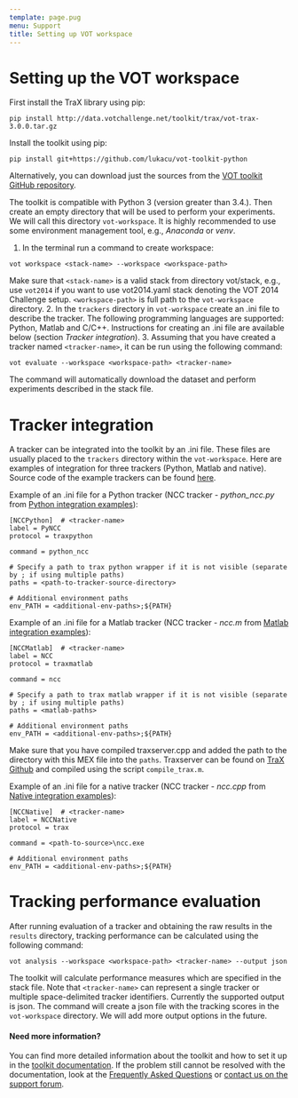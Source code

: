```yaml
---
template: page.pug
menu: Support
title: Setting up VOT workspace
---
```


# Setting up the VOT workspace

First install the TraX library using pip:
```console
pip install http://data.votchallenge.net/toolkit/trax/vot-trax-3.0.0.tar.gz
```

Install the toolkit using pip:
```console
pip install git+https://github.com/lukacu/vot-toolkit-python
```
Alternatively, you can download just the sources from the [VOT toolkit GitHub repository](https://github.com/votchallenge/toolkit).

The toolkit is compatible with Python 3 (version greater than 3.4.). Then create an empty directory that will be used to perform your experiments. We will call this directory `vot-workspace`. It is highly recommended to use some environment management tool, e.g., <i>Anaconda</i> or <i>venv</i>.

1. In the terminal run a command to create workspace:
```console
vot workspace <stack-name> --workspace <workspace-path>
```
Make sure that `<stack-name>` is a valid stack from directory vot/stack, e.g., use `vot2014` if you want to use vot2014.yaml stack denoting the VOT 2014 Challenge setup. `<workspace-path>` is full path to the `vot-workspace` directory.
2. In the `trackers` directory in `vot-workspace` create an .ini file to describe the tracker. The following programming languages are supported: Python, Matlab and C/C++. Instructions for creating an .ini file are available below (section <i>Tracker integration</i>). 
3. Assuming that you have created a tracker named `<tracker-name>`, it can be run using the following command:
```console
vot evaluate --workspace <workspace-path> <tracker-name>
```
The command will automatically download the dataset and perform experiments described in the stack file.


# Tracker integration

A tracker can be integrated into the toolkit by an .ini file. These files are usually placed to the `trackers` directory within the `vot-workspace`. Here are examples of integration for three trackers (Python, Matlab and native). Source code of the example trackers can be found [here](https://github.com/votchallenge/integration).

Example of an .ini file for a Python tracker (NCC tracker - <i>python_ncc.py</i> from [Python integration examples](https://github.com/votchallenge/integration/tree/master/python)):
```
[NCCPython]  # <tracker-name>
label = PyNCC
protocol = traxpython

command = python_ncc

# Specify a path to trax python wrapper if it is not visible (separate by ; if using multiple paths)
paths = <path-to-tracker-source-directory>

# Additional environment paths 
env_PATH = <additional-env-paths>;${PATH}
```

Example of an .ini file for a Matlab tracker (NCC tracker - <i>ncc.m</i> from [Matlab integration examples](https://github.com/votchallenge/integration/tree/master/matlab)):
```
[NCCMatlab]  # <tracker-name>
label = NCC
protocol = traxmatlab

command = ncc

# Specify a path to trax matlab wrapper if it is not visible (separate by ; if using multiple paths)
paths = <matlab-paths>

# Additional environment paths
env_PATH = <additional-env-paths>;${PATH}
```
Make sure that you have compiled traxserver.cpp and added the path to the directory with this MEX file into the `paths`. Traxserver can be found on [TraX Github](https://github.com/votchallenge/trax/tree/master/support/matlab) and compiled using the script `compile_trax.m`. 

Example of an .ini file for a native tracker (NCC tracker - <i>ncc.cpp</i> from [Native integration examples](https://github.com/votchallenge/integration/tree/master/native)):
```
[NCCNative]  # <tracker-name>
label = NCCNative
protocol = trax

command = <path-to-source>\ncc.exe

# Additional environment paths
env_PATH = <additional-env-paths>;${PATH}
```


# Tracking performance evaluation

After running evaluation of a tracker and obtaining the raw results in the `results` directory, tracking performance can be calculated using the following command:
```console
vot analysis --workspace <workspace-path> <tracker-name> --output json
```
The toolkit will calculate performance measures which are specified in the stack file. Note that `<tracker-name>` can represent a single tracker or multiple space-delimited tracker identifiers. Currently the supported output is json. The command will create a json file with the tracking scores in the `vot-workspace` directory. We will add more output options in the future.


<div class="alert alert-info" role="alert">
<div class="icon-left"><i class="glyphicon glyphicon-question-sign hugeicon"></i> </div>
<h4>Need more information?</h4>

You can find more detailed information about the toolkit and how to set it up in the [toolkit documentation](http://docs.votchallenge.net). If the problem still cannot be resolved with the documentation, look at the [Frequently Asked Questions](/howto/faq.html) or <a href="https://groups.google.com/forum/?hl=en#!forum/votchallenge-help"> contact us on the support forum</a>.
</div>
